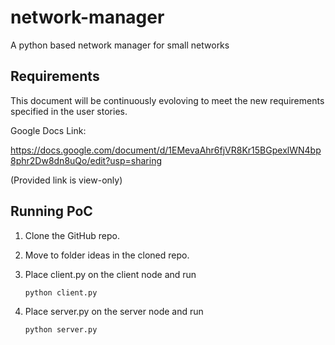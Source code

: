 # network-manager
A python based network manager for small networks

## Requirements

This document will be continuously evoloving to meet the new requirements specified in the user stories.

Google Docs Link: 

https://docs.google.com/document/d/1EMevaAhr6fjVR8Kr15BGpexlWN4bp8phr2Dw8dn8uQo/edit?usp=sharing

(Provided link is view-only)

## Running PoC

1. Clone the GitHub repo.
2. Move to folder ideas in the cloned repo.
3. Place client.py on the client node and run

      `python client.py`
  
4. Place server.py on the server node and run

      `python server.py`
  
